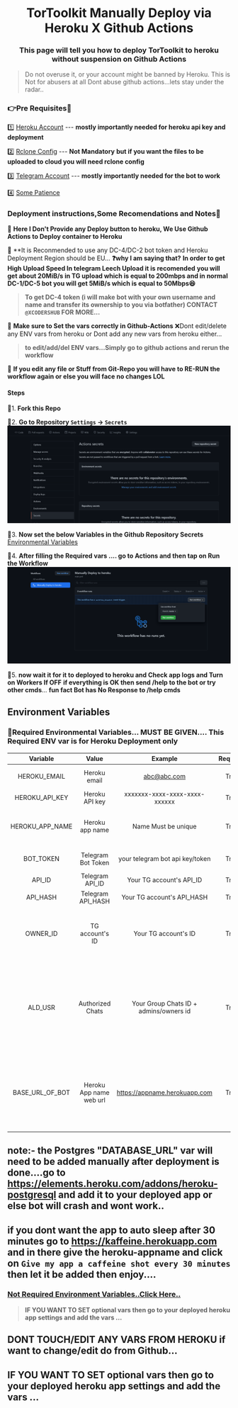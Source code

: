 <div align="center">
<h1>TorToolkit Manually Deploy via Heroku X Github Actions</h1>
<h3>This page will tell you how to deploy TorToolkit  to heroku without suspension on Github Actions</h3>
</div>

> Do not overuse it, or your account might be banned by Heroku.
> This is Not for abusers at all
> Dont abuse github actions...lets stay under the radar..



### 👉Pre Requisites🥱
1️⃣ [Heroku Account](https://heroku.com) --- **mostly importantly needed for heroku api key and deployment**

2️⃣ [Rclone Config](https://rclone.com) --- **Not Mandatory**  **but if you want the files to be uploaded to cloud you will need rclone config**

3️⃣ [Telegram Account](https://telegram.org) --- **mostly importantly needed for the bot to work** 

4️⃣ [Some Patience](https://www.google.com/search?q=how+to+be+more+patient)

### Deployment instructions,Some Recomendations and Notes🤗

🔷 **Here I Don't Provide any Deploy button to heroku, We Use Github Actions to Deploy container to Heroku**

🔷 **It is Reconmended to use any DC-4/DC-2 bot token and Heroku Deployment Region should be EU... **❓why I am saying that?**  **In order to get High Upload Speed In telegram Leech Upload it is recomended** **you will get about 20MiB/s in TG upload which is equal to 200mbps and in normal DC-1/DC-5 bot you will get 5MiB/s which is equal to 50Mbps😆**
   > **To get DC-4 token (i will make bot with your own username and name and transfer its ownership to you via botfather) CONTACT `@XCODERSHUB` FOR MORE...**
 
🔷 **Make sure to Set the vars correctly in Github-Actions** ❌Dont edit/delete any ENV vars from heroku or Dont add any new vars from heroku either...
   > **to edit/add/del ENV vars...Simply go to github actions and rerun the workflow**

🔷 **If you edit any file or Stuff from Git-Repo you will have to RE-RUN the workflow again or else you will face no changes LOL** 

#### Steps

🎈1. **Fork this Repo**

🎈2. **Go to Repository `Settings` -> `Secrets`**
    ![Secrets](assets/step-1.png)
    
🎈3. **Now set the below Variables in the Github Repository Secrets**
    [Environmental Variables](#environment-variables)

🎈4. **After filling the Required vars .... go to Actions and then tap on Run the Workflow**
    ![Actions](assets/step-2.png)

🎉5. **now wait it for it to deployed to heroku and Check app logs and Turn on Workers If OFF** **if everything is OK then send /help to the bot or try other cmds**... **fun fact Bot has No Response to /help cmds**




## Environment Variables

### 🔴Required Environmental Variables... MUST BE GIVEN.... This Required ENV var is for Heroku Deployment only

| Variable | Value | Example | Required | Description |
| :---: | :---: | :---: | :---: | :---: |
| HEROKU_EMAIL | Heroku email | abc@abc.com | True | Just Give the email you used for Heroku Account|
| HEROKU_API_KEY | Heroku API key | xxxxxxx-xxxx-xxxx-xxxx-xxxxxx | True | Get it from [Heroku](https://dashboard.heroku.com/account/applications/authorizations/new) |
| HEROKU_APP_NAME | Heroku app name | Name Must be unique | True | Heroku app name that needs to be Updated or Created (Should be in lowercase) |
| BOT_TOKEN | Telegram Bot Token | your telegram bot api key/token | True | Create a bot using [@BotFather](https://telegram.dog/BotFather), and get the  API token. |
| API_ID | Telegram API_ID | Your TG account's API_ID | True | Get this value from [TELEGRAM](https://my.telegram.org/apps). |
| API_HASH | Telegram API_HASH | Your TG account's API_HASH | True | Get this value from [TELEGRAM](https://my.telegram.org/apps). |
| OWNER_ID | TG account's ID | Your TG account's ID | True | ID of the bot owner, He/she can be abled to access bot in bot only mode too(private mode). |
| ALD_USR | Authorized Chats | Your Group Chats ID + admins/owners id | True | Create a Super Group in Telegram, add `@missrose_bot` to the group, and send /id in the chat, to get this value. you can aswell add owner id/add by 1 space for some extra permissions.... |
| BASE_URL_OF_BOT | Heroku App name web url | https://appname.herokuapp.com  | True | put entire appname url from `Heroku_APP_NAME` note: - the app doesnt need to be created just in `appname` above replace the name you gave in `HEROKU_APP_NAME`.... |


## note:- the Postgres "DATABASE_URL" var will need to be added manually after deployment is done....go to https://elements.heroku.com/addons/heroku-postgresql and add it to your deployed app or else bot will crash and wont work..

## if you dont want the app to auto sleep after 30 minutes go to https://kaffeine.herokuapp.com and in there give the heroku-appname and click on `Give my app a caffeine shot every 30 minutes ` then let it be added then enjoy....



### [Not Required Environment Variables..Click Here..](readme.md#optional-vars)
> **IF YOU WANT TO SET optional vars then go to your deployed heroku app settings and add the vars ...**


## DONT TOUCH/EDIT ANY VARS FROM HEROKU if want to change/edit do from Github...

## IF YOU WANT TO SET optional vars then go to your deployed heroku app settings and add the vars ...
